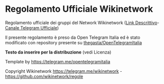 # Regolamento Ufficiale Wikinetwork
Regolamento ufficiale dei gruppi del Network Wikinetwork ([Link Descrittivo](https://wikigram.it/wikinetwork)-[Canale Telegram Ufficiale](https://telegram.me/wikinetwork))

Il presente regolamento è preso da Open Telegram Italia ed è stato modificato con repository presente su [thegasta/OpenTelegramItalia](thegasta/OpenTelegramItalia)

**Testo da inserire per la distribuzione** (vedi Licenza)

Template by https://telegram.me/opentelegramitalia

Copyright Wikinetwork https://telegram.me/wikinetwork -https://github.com/wikinetwork/regole 
